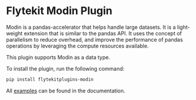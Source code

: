 # Flytekit Modin Plugin

Modin is a pandas-accelerator that helps handle large datasets. It is a light-weight extension that is similar to the pandas API. It uses the concept of parallelism to reduce overhead, and improve the performance of pandas operations by leveraging the compute resources available.

This plugin supports Modin as a data type.

To install the plugin, run the following command:

```bash
pip install flytekitplugins-modin
```

All [examples](https://docs.flyte.org/en/latest/flytesnacks/examples/modin_plugin/index.html) can be found in the documentation.
